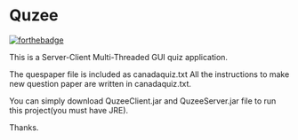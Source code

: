 # Quzee

[![forthebadge](https://forthebadge.com/images/badges/its-not-a-lie-if-you-believe-it.svg)](https://forthebadge.com)

This is a Server-Client Multi-Threaded GUI quiz application.

The quespaper file is included as canadaquiz.txt
All the instructions to make new question paper are written in canadaquiz.txt.

You can simply download QuzeeClient.jar and QuzeeServer.jar file to run this project(you must have JRE).

Thanks.
